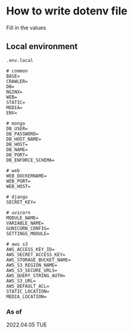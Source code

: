# How to write dotenv file
Fill in the values 

## Local environment
`.env.local`
```dotenv
# common
BASE=
CRAWLER=
DB=
NGINX=
WEB=
STATIC=
MEDIA=
ENV=

# mongo
DB_USER=
DB_PASSWORD=
DB_HOST_NAME=
DB_HOST=
DB_NAME=
DB_PORT=
DB_ENFORCE_SCHEMA=

# web
WEB_DOCKERNAME=
WEB_PORT=
WEB_HOST=

# django
SECRET_KEY=

# uvicorn
MODULE_NAME=
VARIABLE_NAME=
GUNICORN_CONFIG=
SETTINGS_MODULE=

# aws s3
AWS_ACCESS_KEY_ID=
AWS_SECRET_ACCESS_KEY=
AWS_STORAGE_BUCKET_NAME=
AWS_S3_REGION_NAME=
AWS_S3_SECURE_URLS=
AWS_QUERY_STRING_AUTH=
AWS_S3_URL=
AWS_DEFAULT_ACL=
STATIC_LOCATION=
MEDIA_LOCATION=
```

### As of
2022.04.05 TUE
